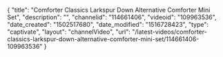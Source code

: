 {
    "title": "Comforter Classics Larkspur Down Alternative Comforter Mini Set",
    "description": "",
    "channelid": "114661406",
    "videoid": "109963536",
    "date_created": "1502517680",
    "date_modified": "1516728423",
    "type": "captivate",
    "layout": "channelVideo",
    "url": "\/latest-videos\/comforter-classics-larkspur-down-alternative-comforter-mini-set\/114661406-109963536"
}